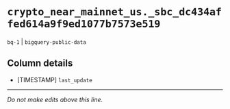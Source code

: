 # `crypto_near_mainnet_us._sbc_dc434affed614a9f9ed1077b7573e519`
`bq-1` | `bigquery-public-data`

## Column details
* [TIMESTAMP] `last_update`

-------------------------------------------------------------------------------
*Do not make edits above this line.*
